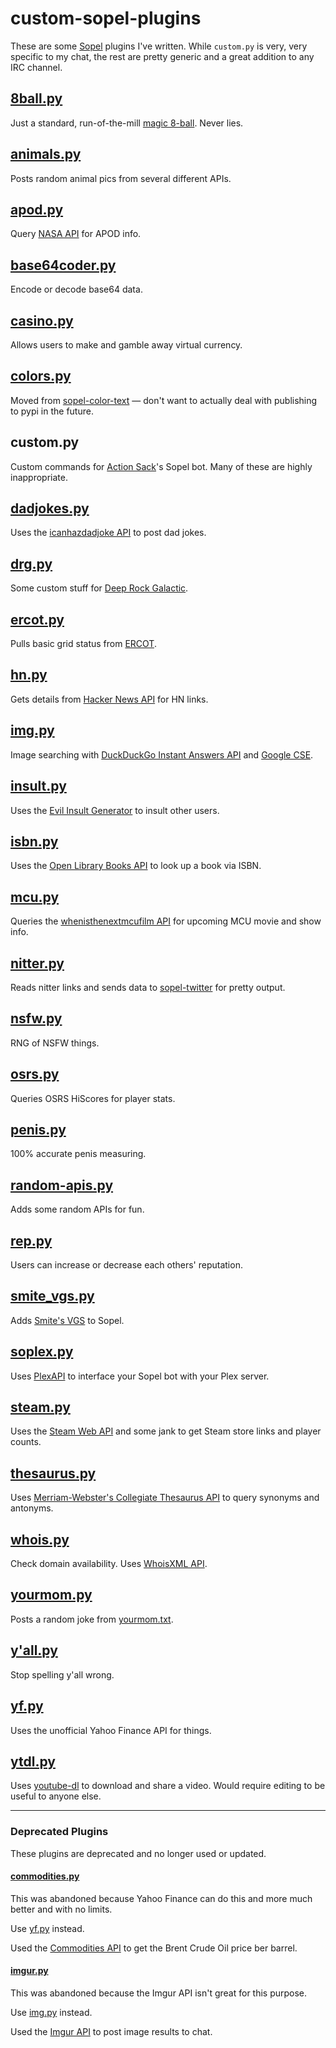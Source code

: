 # custom-sopel-plugins

These are some [Sopel](https://github.com/sopel-irc/sopel) plugins I've written. While `custom.py` is very, very specific to my chat, the rest are pretty generic and a great addition to any IRC channel.

## [8ball.py](https://github.com/xnaas/custom-sopel-plugins/blob/main/8ball.py)
Just a standard, run-of-the-mill [magic 8-ball](https://en.wikipedia.org/wiki/Magic_8-Ball). Never lies.


## [animals.py](https://github.com/xnaas/custom-sopel-plugins/blob/main/animals.py)
Posts random animal pics from several different APIs.


## [apod.py](https://github.com/xnaas/custom-sopel-plugins/blob/main/apod.py)
Query [NASA API](https://api.nasa.gov) for APOD info.


## [base64coder.py](https://github.com/xnaas/custom-sopel-plugins/blob/main/base64coder.py)
Encode or decode base64 data.


## [casino.py](https://github.com/xnaas/custom-sopel-plugins/blob/main/casino.py)
Allows users to make and gamble away virtual currency.


## [colors.py](https://github.com/xnaas/custom-sopel-plugins/blob/main/colors.py)
Moved from [sopel-color-text](https://github.com/xnaas/sopel-color-text) — don't want to actually deal with publishing to pypi in the future.


## custom.py
Custom commands for [Action Sack](https://actionsack.com)'s Sopel bot. Many of these are highly inappropriate.


## [dadjokes.py](https://github.com/xnaas/custom-sopel-plugins/blob/main/dadjokes.py)
Uses the [icanhazdadjoke API](https://icanhazdadjoke.com/api) to post dad jokes.


## [drg.py](https://github.com/xnaas/custom-sopel-plugins/blob/main/drg.py)
Some custom stuff for [Deep Rock Galactic](https://www.deeprockgalactic.com/).


## [ercot.py](https://github.com/xnaas/custom-sopel-plugins/blob/main/ercot.py)
Pulls basic grid status from [ERCOT](https://www.ercot.com/).


## [hn.py](https://github.com/xnaas/custom-sopel-plugins/blob/main/hn.py)
Gets details from [Hacker News API](https://github.com/HackerNews/API) for HN links.


## [img.py](https://github.com/xnaas/custom-sopel-plugins/blob/main/img.py)
Image searching with [DuckDuckGo Instant Answers API](https://duckduckgo.com/api) and [Google CSE](https://programmablesearchengine.google.com/about/).


## [insult.py](https://github.com/xnaas/custom-sopel-plugins/blob/main/insult.py)
Uses the [Evil Insult Generator](https://evilinsult.com/api/) to insult other users.


## [isbn.py](https://github.com/xnaas/custom-sopel-plugins/blob/main/isbn.py)
Uses the [Open Library Books API](https://openlibrary.org/dev/docs/api/books) to look up a book via ISBN.


## [mcu.py](https://github.com/xnaas/custom-sopel-plugins/blob/main/mcu.py)
Queries the [whenisthenextmcufilm API](https://whenisthenextmcufilm.com) for upcoming MCU movie and show info.


## [nitter.py](https://github.com/xnaas/custom-sopel-plugins/blob/main/nitter.py)
Reads nitter links and sends data to [sopel-twitter](https://github.com/sopel-irc/sopel-twitter/)
for pretty output.


## [nsfw.py](https://github.com/xnaas/custom-sopel-plugins/blob/main/nsfw.py)
RNG of NSFW things.


## [osrs.py](https://github.com/xnaas/custom-sopel-plugins/blob/main/osrs.py)
Queries OSRS HiScores for player stats.


## [penis.py](https://github.com/xnaas/custom-sopel-plugins/blob/main/penis.py)
100% accurate penis measuring.


## [random-apis.py](https://github.com/xnaas/custom-sopel-plugins/blob/main/random-apis.py)
Adds some random APIs for fun.


## [rep.py](https://github.com/xnaas/custom-sopel-plugins/blob/main/rep.py)
Users can increase or decrease each others' reputation.


## [smite_vgs.py](https://github.com/xnaas/custom-sopel-plugins/blob/main/smite_vgs.py)
Adds [Smite's VGS](https://smite.gamepedia.com/Voice_Guided_System) to Sopel.


## [soplex.py](https://github.com/xnaas/custom-sopel-plugins/blob/main/soplex.py)
Uses [PlexAPI](https://github.com/pkkid/python-plexapi) to interface your Sopel bot with your Plex server.


## [steam.py](https://github.com/xnaas/custom-sopel-plugins/blob/main/steam.py)
Uses the [Steam Web API](https://developer.valvesoftware.com/wiki/Steam_Web_API) and some jank
to get Steam store links and player counts.


## [thesaurus.py](https://github.com/xnaas/custom-sopel-plugins/blob/main/thesaurus.py)
Uses [Merriam-Webster's Collegiate Thesaurus API](https://www.dictionaryapi.com/products/api-collegiate-thesaurus) to query synonyms and antonyms.


## [whois.py](https://github.com/xnaas/custom-sopel-plugins/blob/main/whois.py)
Check domain availability. Uses [WhoisXML API](https://www.whoisxmlapi.com).


## [yourmom.py](https://github.com/xnaas/custom-sopel-plugins/blob/main/yourmom.py)
Posts a random joke from [yourmom.txt](https://github.com/xnaas/custom-sopel-plugins/blob/main/yourmom.txt).


## [y'all.py](https://github.com/xnaas/custom-sopel-plugins/blob/main/y'all.py)
Stop spelling y'all wrong.


## [yf.py](https://github.com/xnaas/custom-sopel-plugins/blob/main/yf.py)
Uses the unofficial Yahoo Finance API for things.


## [ytdl.py](https://github.com/xnaas/custom-sopel-plugins/blob/main/ytdl.py)
Uses [youtube-dl](https://youtube-dl.org/) to download and share a video. Would require editing to be useful to anyone else.

---

### Deprecated Plugins

These plugins are deprecated and no longer used or updated.

#### [commodities.py](https://github.com/xnaas/custom-sopel-plugins/blob/main/deprecated/commodities.py)
This was abandoned because Yahoo Finance can do this and more much better and with no limits.

Use [yf.py](https://github.com/xnaas/custom-sopel-plugins/blob/main/yf.py) instead.

Used the [Commodities API](https://commodities-api.com) to get the Brent Crude Oil price ber barrel.

#### [imgur.py](https://github.com/xnaas/custom-sopel-plugins/blob/main/deprecated/imgur.py)
This was abandoned because the Imgur API isn't great for this purpose.

Use [img.py](https://github.com/xnaas/custom-sopel-plugins/blob/main/img.py) instead.

Used the [Imgur API](https://apidocs.imgur.com/) to post image results to chat.
